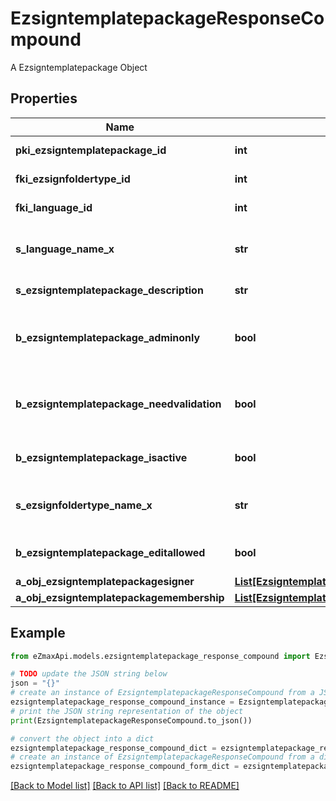 # EzsigntemplatepackageResponseCompound

A Ezsigntemplatepackage Object

## Properties

Name | Type | Description | Notes
------------ | ------------- | ------------- | -------------
**pki_ezsigntemplatepackage_id** | **int** | The unique ID of the Ezsigntemplatepackage | 
**fki_ezsignfoldertype_id** | **int** | The unique ID of the Ezsignfoldertype. | 
**fki_language_id** | **int** | The unique ID of the Language.  Valid values:  |Value|Description| |-|-| |1|French| |2|English| | 
**s_language_name_x** | **str** | The Name of the Language in the language of the requester | 
**s_ezsigntemplatepackage_description** | **str** | The description of the Ezsigntemplatepackage | 
**b_ezsigntemplatepackage_adminonly** | **bool** | Whether the Ezsigntemplatepackage can be accessed by admin users only (eUserType&#x3D;Normal) | 
**b_ezsigntemplatepackage_needvalidation** | **bool** | Whether the Ezsignbulksend was automatically modified and needs a manual validation | 
**b_ezsigntemplatepackage_isactive** | **bool** | Whether the Ezsigntemplatepackage is active or not | 
**s_ezsignfoldertype_name_x** | **str** | The name of the Ezsignfoldertype in the language of the requester | 
**b_ezsigntemplatepackage_editallowed** | **bool** | Whether the Ezsigntemplatepackage if allowed to edit or not | 
**a_obj_ezsigntemplatepackagesigner** | [**List[EzsigntemplatepackagesignerResponseCompound]**](EzsigntemplatepackagesignerResponseCompound.md) |  | 
**a_obj_ezsigntemplatepackagemembership** | [**List[EzsigntemplatepackagemembershipResponseCompound]**](EzsigntemplatepackagemembershipResponseCompound.md) |  | 

## Example

```python
from eZmaxApi.models.ezsigntemplatepackage_response_compound import EzsigntemplatepackageResponseCompound

# TODO update the JSON string below
json = "{}"
# create an instance of EzsigntemplatepackageResponseCompound from a JSON string
ezsigntemplatepackage_response_compound_instance = EzsigntemplatepackageResponseCompound.from_json(json)
# print the JSON string representation of the object
print(EzsigntemplatepackageResponseCompound.to_json())

# convert the object into a dict
ezsigntemplatepackage_response_compound_dict = ezsigntemplatepackage_response_compound_instance.to_dict()
# create an instance of EzsigntemplatepackageResponseCompound from a dict
ezsigntemplatepackage_response_compound_form_dict = ezsigntemplatepackage_response_compound.from_dict(ezsigntemplatepackage_response_compound_dict)
```
[[Back to Model list]](../README.md#documentation-for-models) [[Back to API list]](../README.md#documentation-for-api-endpoints) [[Back to README]](../README.md)


